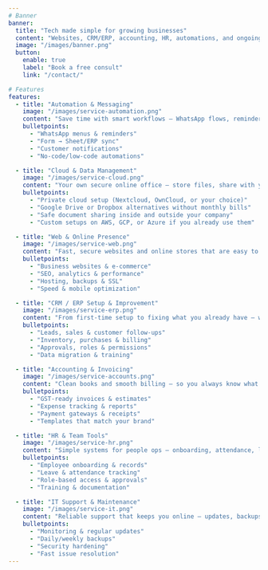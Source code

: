 ```yaml
---
# Banner
banner:
  title: "Tech made simple for growing businesses"
  content: "Websites, CRM/ERP, accounting, HR, automations, and ongoing IT support — all in one place."
  image: "/images/banner.png"
  button:
    enable: true
    label: "Book a free consult"
    link: "/contact/"

# Features
features:
  - title: "Automation & Messaging"
    image: "/images/service-automation.png"
    content: "Save time with smart workflows — WhatsApp flows, reminders, and integrations with your tools."
    bulletpoints:
      - "WhatsApp menus & reminders"
      - "Form → Sheet/ERP sync"
      - "Customer notifications"
      - "No-code/low-code automations"

  - title: "Cloud & Data Management"
    image: "/images/service-cloud.png"
    content: "Your own secure online office — store files, share with your team, and access everything from anywhere."
    bulletpoints:
      - "Private cloud setup (Nextcloud, OwnCloud, or your choice)"
      - "Google Drive or Dropbox alternatives without monthly bills"
      - "Safe document sharing inside and outside your company"
      - "Custom setups on AWS, GCP, or Azure if you already use them"

  - title: "Web & Online Presence"
    image: "/images/service-web.png"
    content: "Fast, secure websites and online stores that are easy to manage and look great on any device."
    bulletpoints:
      - "Business websites & e-commerce"
      - "SEO, analytics & performance"
      - "Hosting, backups & SSL"
      - "Speed & mobile optimization"

  - title: "CRM / ERP Setup & Improvement"
    image: "/images/service-erp.png"
    content: "From first-time setup to fixing what you already have — we structure your data and workflows the right way."
    bulletpoints:
      - "Leads, sales & customer follow-ups"
      - "Inventory, purchases & billing"
      - "Approvals, roles & permissions"
      - "Data migration & training"

  - title: "Accounting & Invoicing"
    image: "/images/service-accounts.png"
    content: "Clean books and smooth billing — so you always know what’s due, paid, and pending."
    bulletpoints:
      - "GST-ready invoices & estimates"
      - "Expense tracking & reports"
      - "Payment gateways & receipts"
      - "Templates that match your brand"

  - title: "HR & Team Tools"
    image: "/images/service-hr.png"
    content: "Simple systems for people ops — onboarding, attendance, leaves, and basic payroll flows."
    bulletpoints:
      - "Employee onboarding & records"
      - "Leave & attendance tracking"
      - "Role-based access & approvals"
      - "Training & documentation"

  - title: "IT Support & Maintenance"
    image: "/images/service-it.png"
    content: "Reliable support that keeps you online — updates, backups, security, and quick fixes when you need them."
    bulletpoints:
      - "Monitoring & regular updates"
      - "Daily/weekly backups"
      - "Security hardening"
      - "Fast issue resolution"
---
```

